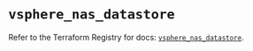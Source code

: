 # `vsphere_nas_datastore`

Refer to the Terraform Registry for docs: [`vsphere_nas_datastore`](https://registry.terraform.io/providers/hashicorp/vsphere/2.10.0/docs/resources/nas_datastore).
